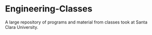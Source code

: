 # Engineering-Classes
A large repository of programs and material from classes took at Santa Clara University. 


